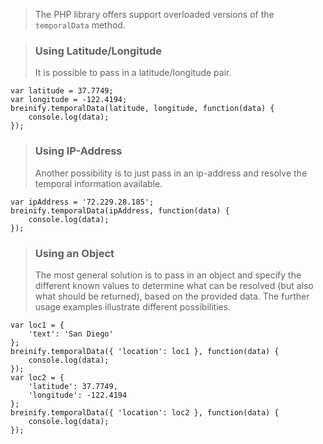 <blockquote class="lang-specific PHP">
<p>The PHP library offers support overloaded versions
of the <code class="prettyprint">temporalData</code> method.</p>
</blockquote>

<blockquote class="lang-specific javascript--node">
<h3>Using Latitude/Longitude</h3>
<p>It is possible to pass in a latitude/longitude pair.</p>
</blockquote>

>
```javascript--node
var latitude = 37.7749;
var longitude = -122.4194;
breinify.temporalData(latitude, longitude, function(data) {
	console.log(data);
});
```

<blockquote class="lang-specific javascript--node">
<h3>Using IP-Address</h3>
<p>Another possibility is to just pass in an ip-address and resolve the temporal information available.</p>
</blockquote>

>
```javascript--node
var ipAddress = '72.229.28.185';
breinify.temporalData(ipAddress, function(data) {
	console.log(data);
});
```

<blockquote class="lang-specific javascript--node">
<h3>Using an Object</h3>
<p>The most general solution is to pass in an object and specify the different known values 
to determine what can be resolved (but also what should be returned), based on the provided data.
The further usage examples illustrate different possibilities.</p>
</blockquote>

>
```javascript--node
var loc1 = { 
    'text': 'San Diego'
};
breinify.temporalData({ 'location': loc1 }, function(data) {
	console.log(data);
});
var loc2 = { 
    'latitude': 37.7749,
    'longitude': -122.4194
};
breinify.temporalData({ 'location': loc2 }, function(data) {
	console.log(data);
});
```